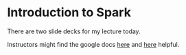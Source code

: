 # Introduction to Spark

There are two slide decks for my lecture today.

Instructors might find the google docs [here](https://docs.google.com/a/galvanize.com/presentation/d/1Tt9uFjtKvHoUsScd4UHEuwwJYb4ddLi5a7p6XVTD2nk/edit?usp=sharing) and [here](https://docs.google.com/a/galvanize.com/presentation/d/1x2sHb_7zRwQBaQjLH-eeBxjpRANEtmLYoaQ19rZdIAg/edit?usp=sharing) helpful.
